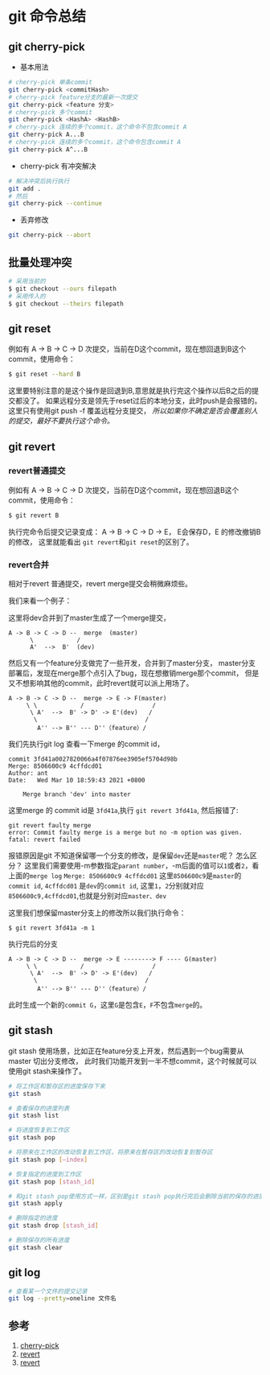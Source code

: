 # git 命令总结

## git cherry-pick 

* 基本用法
``` bash
# cherry-pick 单条commit
git cherry-pick <commitHash>
# cherry-pick feature分支的最新一次提交
git cherry-pick <feature 分支>
# cherry-pick 多个commit
git cherry-pick <HashA> <HashB>
# cherry-pick 连续的多个commit，这个命令不包含commit A
git cherry-pick A...B 
# cherry-pick 连续的多个commit，这个命令包含commit A
git cherry-pick A^...B 
```

* cherry-pick 有冲突解决
```bash
# 解决冲突后执行执行
git add .
# 然后
git cherry-pick --continue
```

* 丢弃修改
```bash
git cherry-pick --abort
```


## 批量处理冲突

```bash
# 采用当前的
$ git checkout --ours filepath
# 采用传入的
$ git checkout --theirs filepath
```
## git reset
例如有 A -> B -> C -> D 次提交，当前在D这个commit，现在想回退到B这个commit，使用命令：

```bash
$ git reset --hard B
```
这里要特别注意的是这个操作是回退到B,意思就是执行完这个操作以后B之后的提交都没了。
如果远程分支是领先于reset过后的本地分支，此时push是会报错的。这里只有使用git push -f 覆盖远程分支提交，
*所以如果你不确定是否会覆盖别人的提交，最好不要执行这个命令。*

## git revert

### revert普通提交
例如有 A -> B -> C -> D 次提交，当前在D这个commit，现在想回退B这个commit，使用命令：

```bash
$ git revert B
```
执行完命令后提交记录变成： A -> B -> C -> D -> E， E会保存D，E 的修改撤销B的修改，
这里就能看出 ```git revert```和```git reset```的区别了。
### revert合并

相对于revert 普通提交，revert merge提交会稍微麻烦些。

我们来看一个例子：

这里将dev合并到了master生成了一个merge提交，

```
A -> B -> C -> D --  merge  (master)
      \            /
      A'  -->  B'  (dev)
```
然后又有一个feature分支做完了一些开发，合并到了master分支，
master分支部署后，发现在merge那个点引入了bug，现在想撤销merge那个commit，
但是又不想影响其他的commit，此时revert就可以派上用场了。

```
A -> B -> C -> D --  merge -> E -> F(master)
     \ \            /                   /
      \ A'  -->  B' -> D' -> E'(dev)   /
       \                              /
        A'' --> B'' --- D''（feature）/ 
```

我们先执行git log 查看一下merge 的commit id，

```
commit 3fd41a0027820066a4f07876ee3905ef5704d98b
Merge: 8506600c9 4cffdcd01
Author: ant
Date:   Wed Mar 10 18:59:43 2021 +0800

    Merge branch 'dev' into master
```

这里merge 的 commit id是 ```3fd41a```,执行 ```git revert 3fd41a```,
然后报错了:

```
git revert faulty merge
error: Commit faulty merge is a merge but no -m option was given.
fatal: revert failed
```
报错原因是git 不知道保留哪一个分支的修改，是保留```dev```还是```master```呢？ 怎么区分？
这里我们需要使用-m参数指定```parant number```，-m后面的值可以```1```或者```2```，看上面的```merge log```
```Merge: 8506600c9 4cffdcd01``` 这里```8506600c9```是```master```的```commit id```,
```4cffdcd01``` 是```dev```的```commit id```, 这里```1```，```2```分别就对应```8506600c9,4cffdcd01```,也就是分别对应```master、dev```

这里我们想保留master分支上的修改所以我们执行命令：

```
$ git revert 3fd41a -m 1
```
执行完后的分支
```
A -> B -> C -> D --  merge -> E --------> F ---- G(master)
     \ \            /                   /
      \ A'  -->  B' -> D' -> E'(dev)   /
       \                              /
        A'' --> B'' --- D''（feature）/ 
```
此时生成一个新的```commit G```，这里```G```是包含```E```，```F```不包含```merge```的。


## git stash 

git stash 使用场景，比如正在feature分支上开发，然后遇到一个bug需要从master 切出分支修改，
此时我们功能开发到一半不想commit，这个时候就可以使用git stash来操作了。

```bash
# 将工作区和暂存区的进度保存下来
git stash 

# 查看保存的进度列表
git stash list

# 将进度恢复到工作区
git stash pop

# 将原来在工作区的改动恢复到工作区，将原来在暂存区的改动恢复到暂存区
git stash pop [–index]

# 恢复指定的进度到工作区
git stash pop [stash_id]

# 和git stash pop使用方式一样，区别是git stash pop执行完后会删除当前的保存的进度，而git stash apply不会
git stash apply

# 删除指定的进度
git stash drop [stash_id]

# 删除保存的所有进度
git stash clear

```

## git log

```bash
# 查看某一个文件的提交记录
git log --pretty=oneline 文件名
```


## 参考
1. [cherry-pick](http://www.ruanyifeng.com/blog/2020/04/git-cherry-pick.html)
2. [revert](https://juejin.cn/post/6844903647390744589#heading-3)
3. [revert](https://blog.csdn.net/yxlshk/article/details/79944535)
